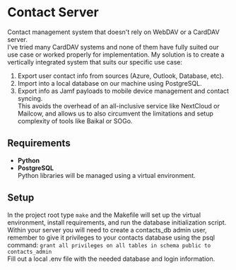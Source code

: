# Contact Server  
Contact management system that doesn't rely on WebDAV or a CardDAV server.  
I've tried many CardDAV systems and none of them have fully suited our use case or worked properly for implementation. My solution is to create a vertically integrated system that suits our specific use case:  
1. Export user contact info from sources (Azure, Outlook, Database, etc).  
2. Import into a local database on our machine using PostgreSQL.  
3. Export info as Jamf payloads to mobile device management and contact syncing.  
This avoids the overhead of an all-inclusive service like NextCloud or Mailcow, and allows us to also circumvent the limitations and setup complexity of tools like Baikal or SOGo.  

## Requirements  
- **Python**  
- **PostgreSQL**  
Python libraries will be managed using a virtual environment.  

## Setup  
In the project root type `make` and the Makefile will set up the virtual environment, install requirements, and run the database initialization script.  
Within your server you will need to create a contacts_db admin user, remember to give it privileges to your contacts database using the psql command: `grant all privileges on all tables in schema public to contacts_admin`  
Fill out a local .env file with the needed database and login information.  
